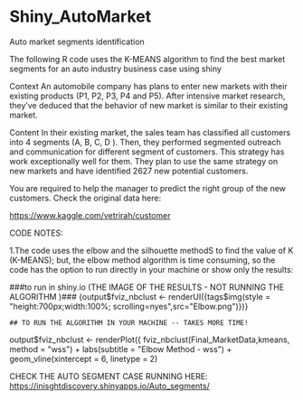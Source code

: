 # Shiny_AutoMarket
Auto market segments identification


The following R code uses the K-MEANS algorithm to find the best market segments for an auto industry business case using shiny

Context
An automobile company has plans to enter new markets with their existing products (P1, P2, P3, P4 and P5). After intensive market research, they’ve deduced that the behavior of new market is similar to their existing market.

Content
In their existing market, the sales team has classified all customers into 4 segments (A, B, C, D ). Then, they performed segmented outreach and communication for different segment of customers. This strategy has work exceptionally well for them. They plan to use the same strategy on new markets and have identified 2627 new potential customers.

You are required to help the manager to predict the right group of the new customers. Check the original data here: 

https://www.kaggle.com/vetrirah/customer

CODE NOTES:

1.The code uses the elbow and the silhouette methodS to find the value of K (K-MEANS); but, the elbow method algorithm is time consuming, so the code has the option to run directly in your machine or show only the results:

 ###to run in shiny.io (THE IMAGE OF THE RESULTS - NOT RUNNING THE ALGORITHM )###
    {output$fviz_nbclust <- renderUI({tags$img(style = "height:700px;width:100%; scrolling=nyes",src="Elbow.png")})}
    
    ## TO RUN THE ALGORITHM IN YOUR MACHINE -- TAKES MORE TIME!
  
  output$fviz_nbclust <- renderPlot({
    fviz_nbclust(Final_MarketData,kmeans, method = "wss") + labs(subtitle = "Elbow Method - wss") + geom_vline(xintercept = 6, linetype = 2)
    
 CHECK THE AUTO SEGMENT CASE RUNNING HERE: https://inisghtdiscovery.shinyapps.io/Auto_segments/
    
    

